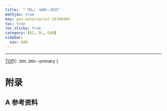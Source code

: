```yaml
---
title:  "「DL」 GAN——对抗"
mathjax: true
key: gan-adversarial-20190409
toc: true
toc_sticky: true
category: [AI, DL, GAN]
sidebar:
  nav: GAN
---
```

<span id='head'></span>

>


<!--more-->


-------------------  
[TOP](#head){: .btn .btn--primary }



# 附录
## A 参考资料
